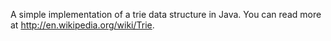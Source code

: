 A simple implementation of a trie data structure in Java.  You can read more at http://en.wikipedia.org/wiki/Trie.
